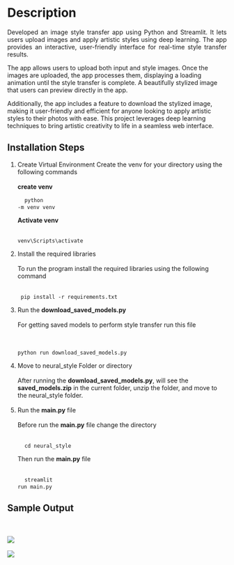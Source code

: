 <h1>Description</h1>
<p align="justify">
Developed an image style transfer app using Python and Streamlit. It lets users upload images and apply artistic styles using deep learning. 
The app provides an interactive, user-friendly interface for real-time style transfer results.

The app allows users to upload both input and style images. Once the images are uploaded, the app processes them, displaying a loading animation until the style transfer is complete. 
A beautifully stylized image that users can preview directly in the app.

Additionally, the app includes a feature to download the stylized image, making it user-friendly and efficient for anyone looking to apply artistic styles to their photos with ease. 
This project leverages deep learning techniques to bring artistic creativity to life in a seamless web interface.
</p>

<h2>Installation Steps</h2>

1. Create Virtual Environment
   Create the venv for your directory using the following commands 
   <br>
   <br>
   <b>create venv</b>
       <pre>
         <code>
             python -m venv venv
         </code>
       </pre>
   <b>Activate venv</b>
       <pre>
         <code>
             venv\Scripts\activate
         </code>
       </pre>
2. Install the required libraries
   <br>
   <br>
   To run the program install the required libraries using the following command
   <br>
   <br>
       <pre>
         <code>
             pip install -r requirements.txt
         </code>
       </pre>
3. Run the <b>download_saved_models.py</b>
   <br>
   <br>
   For getting saved models to perform style transfer run this file
   <br>
   <br>
       <pre>
         <code>
             python run download_saved_models.py
         </code>
       </pre>
4. Move to neural_style Folder or directory
   <br>
   <br>
   After running the <b>download_saved_models.py</b>, will see the <b>saved_models.zip</b> in the current folder,
   unzip the folder, and move to the neural_style folder.
   <br>
   <br>
6. Run the <b>main.py</b> file
   <br>
   <br>
   Before run the <b>main.py</b> file change the directory
   <br>
   <br>
       <pre>
         <code>
             cd neural_style
         </code>
       </pre>
   Then run the <b>main.py</b> file
   <br>
   <br>
       <pre>
         <code>
             streamlit run main.py
         </code>
       </pre>
     

<h2>Sample Output</h2>
<br>
<br>
   <img src="https://github.com/mariyaviswa/Image_Style_Transfer_Streamlit/blob/master/sample_output%20(1).png">
   <br>
   <br>
   <img src="https://github.com/mariyaviswa/Image_Style_Transfer_Streamlit/blob/master/sample_output%20(2).png">


   
   
   
   
   
